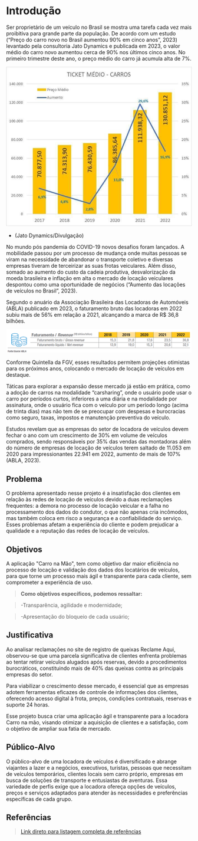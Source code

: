 # Introdução

Ser proprietário de um veículo no Brasil se mostra uma tarefa cada vez mais proibitiva para grande parte da população. De acordo com um estudo (“Preço do carro novo no Brasil aumentou 90% em cinco anos”, 2023) levantado pela consultoria Jato Dynamics e publicada em 2023, o valor médio do carro novo aumentou cerca de 90% nos últimos cinco anos. No primeiro trimestre deste ano, o preço médio do carro já acumula alta de 7%.

 <img src="img/grafico1.png"><br>
- (Jato Dynamics/Divulgação)

No mundo pós pandemia do COVID-19 novos desafios foram lançados. A mobilidade passou por um processo de mudança onde muitas pessoas se viram na necessidade de abandonar o transporte coletivo e diversas empresas tiveram de terceirizar as suas frotas veiculares. Além disso, somado ao aumento do custo da cadeia produtiva, desvalorização da moeda brasileira e inflação em alta o mercado de locação veiculares despontou como uma oportunidade de negócios (“Aumento das locações de veículos no Brasil”, 2023).

Segundo o anuário da Associação Brasileira das Locadoras de Automóveis (ABLA) publicado em 2023, o faturamento bruto das locadoras em 2022 subiu mais de 56% em relação a 2021, alcançando a marca de R$ 36,8 bilhões.
 
<img src="img/grafico2.png"><br>

Conforme Quintella da FGV, esses resultados permitem projeções otimistas para os próximos anos, colocando o mercado de locação de veículos em destaque.

Táticas para explorar a expansão desse mercado já estão em prática, como a adoção de carros na modalidade “carsharing”, onde o usuário pode usar o carro por períodos curtos, inferiores a uma diária e na modalidade por assinatura, onde o usuário fica com o veículo por um período longo (acima de trinta dias) mas não tem de se preocupar com despesas e burocracias como seguro, taxas, impostos e manutenção preventiva do veículo.

Estudos revelam que as empresas do setor de locadora de veículos devem fechar o ano com um crescimento de 30% em volume de veículos comprados, sendo responsáveis por 35% das vendas das montadoras além do número de empresas de locação de veículos terem saltado de 11.053 em 2020 para impressionantes 22.941 em 2022, aumento de mais de 107% (ABLA, 2023).


## Problema
O problema apresentado nesse projeto é a insatisfação dos clientes em relação às redes de locação de veículos devido a duas reclamações frequentes: a demora no processo de locação veicular e a falha no processamento dos dados do condutor, o que não apenas cria incômodos, mas também coloca em risco a segurança e a confiabilidade do serviço. Esses problemas afetam a experiência do cliente e podem prejudicar a qualidade e a reputação das redes de locação de veículos.

## Objetivos

A aplicação "Carro na Mão", tem como objetivo dar maior eficiência no processo de locação e validação dos dados dos locatários de veículos, para que torne um processo mais ágil e transparente para cada cliente, sem comprometer a experiência de uso. 

> **Como objetivos específicos, podemos ressaltar:** 

> -Transparência, agilidade e modernidade; 

> -Apresentação do bloqueio de cada usuário; 

## Justificativa

Ao analisar reclamações no site de registro de queixas Reclame Aqui, observou-se que uma parcela significativa de clientes enfrenta problemas ao tentar retirar veículos alugados após reservas, devido a procedimentos burocráticos, constituindo mais de 40% das queixas contra as principais empresas do setor.  

Para viabilizar o crescimento desse mercado, é essencial que as empresas adotem ferramentas eficazes de controle de informações dos clientes, oferecendo acesso digital à frota, preços, condições contratuais, reservas e suporte 24 horas.  

Esse projeto busca criar uma aplicação ágil e transparente para a locadora Carro na mão, visando otimizar a aquisição de clientes e a satisfação, com o objetivo de ampliar sua fatia de mercado. 

## Público-Alvo

O público-alvo de uma locadora de veículos é diversificado e abrange viajantes a lazer e a negócios, executivos, turistas, pessoas que necessitam de veículos temporários, clientes locais sem carro próprio, empresas em busca de soluções de transporte e entusiastas de aventuras. Essa variedade de perfis exige que a locadora ofereça opções de veículos, preços e serviços adaptados para atender às necessidades e preferências específicas de cada grupo.

## Referências

>[Link direto para listagem completa de referências](docs/13-Referências.md)
